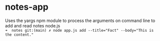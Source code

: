 # notes-app
Uses the yargs npm module to process the arguments on command line to add and read notes node.js   
`➜  notes git:(main) ✗ node app.js add --title="Fact" --body="This is the content." `
